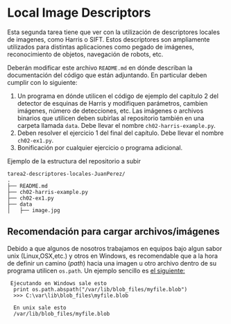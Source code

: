 # Local Image Descriptors

Esta segunda tarea tiene que ver con la utilización de descriptores locales de imagenes, como Harris o SIFT. Estos descriptores son ampliamente utilizados para distintas aplicaciones como pegado de imágenes, reconocimiento de objetos, navegación de robots, etc. 

Deberán modificar este archivo ``README.md`` en dónde describan la documentación del código que están adjuntando. En particular deben cumplir con lo siguiente:

1. Un programa en dónde utilicen el código de ejemplo del capítulo 2 del detector de esquinas de Harris y modifiquen parámetros, cambien imágenes, número de detecciones, etc. Las imágenes o archivos binarios que utilicen deben subirlas al repositorio también en una carpeta llamada ``data``. Debe llevar el nombre ``ch02-harris-example.py``. 
2. Deben resolver el ejercicio 1 del final del capítulo. Debe llevar el nombre ``ch02-ex1.py``. 
3. Bonificación por cualquier ejercicio o programa adicional.

Ejemplo de la estructura del repositorio a subir

	tarea2-descriptores-locales-JuanPerez/
	.
	├── README.md
	├── ch02-harris-example.py
	├── ch02-ex1.py
	├── data
	│   ├── image.jpg
  
## Recomendación para cargar archivos/imágenes

Debido a que algunos de nosotros trabajamos en equipos bajo algun sabor unix (Linux,OSX,etc.) y otros en Windows, es recomendable que a la hora de definir un camino (*path*) hacia una imagen u otro archivo dentro de su programa utilicen ``os.path``. Un ejemplo sencillo es [el siguiente:][path_link]

 	 Ejecutando en Windows sale esto 
	  print os.path.abspath("/var/lib/blob_files/myfile.blob")
	  >>> C:\var\lib\blob_files\myfile.blob
  
	  En unix sale esto
	  /var/lib/blob_files/myfile.blob
  

[path_link]: https://stackoverflow.com/questions/13162372/using-absolute-unix-paths-in-windows-with-python
